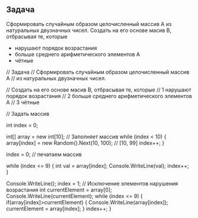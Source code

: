 Задача
---
Cформировать случайным образом целочисленный массив A из натуральных двузначных чисел. 
Создать на его основе масив B, отбрасывая те, которые 
- нарушают порядок возрастания
- больше среднего арифметического элементов A
- чётные



// Задача
// Cформировать случайным образом целочисленный массив A
// из натуральных двузначных чисел.

// Создать на его основе масив B, отбрасывая те, которые
// 1  нарушают порядок возрастания
// 2  больше среднего арифметического элементов A
// 3  чётные
 

// Задать массив



int index = 0;

int[] array = new int[10];
// Заполняет массив
while (index < 10)
{
    array[index] = new Random().Next(10, 100); // [10, 99]
    index++;
}

index = 0;
// печатаем массив

while (index <= 9)
{
    int val = array[index];
    Console.WriteLine(val);
    index++;
}

Console.WriteLine();
index = 1;
// Исключение элементов нарушения возрастания
int currentElement = array[0];
Console.WriteLine(currentElement);
while (index <= 9)
{
    if(array[index]>currentElement)
    {
        Console.WriteLine(array[index]);
        currentElement = array[index];
    }
    index++;
}




